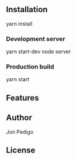 ## Installation

yarn install

### Development server

yarn start-dev
node server

### Production build

yarn start

## Features

## Author

Jon Pedigo

## License
